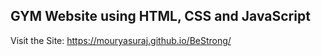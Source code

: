 ## GYM Website using HTML, CSS and JavaScript

Visit the Site: https://mouryasuraj.github.io/BeStrong/
